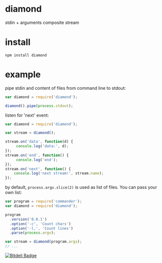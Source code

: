 diamond
=======

stdin + arguments composite stream


# install
```
npm install diamond
```

# example

pipe stdin and content of files from command line to stdout:
```js
var diamond = require('diamond');

diamond().pipe(process.stdout);
```

listen for 'next' event:

```js
var diamond = require('diamond');

var stream = diamond();

stream.on('data', function(d) {
     console.log('data:', d);
});
stream.on('end', function() {
     console.log('end');
});
stream.on('next', function() {
    console.log('next stream!', stream.name);
});

```

by default, `process.argv.slice(2)` is used as list of files. You can pass your own list:

```js
var program = require('commander');
var diamond = require('diamond');

program
  .version('0.0.1')
  .option('-c', 'Count chars')
  .option('-l,', 'Count lines')
  .parse(process.argv);

var stream = diamond(program.args);
// ...
```


[![Bitdeli Badge](https://d2weczhvl823v0.cloudfront.net/sidorares/diamond/trend.png)](https://bitdeli.com/free "Bitdeli Badge")

